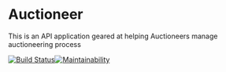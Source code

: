 # Auctioneer
This is an API application geared at helping Auctioneers manage auctioneering process 

[![Build Status](https://travis-ci.com/ywalakamar/auctioneer.svg?branch=develop)](https://travis-ci.com/ywalakamar/auctioneer)[![Maintainability](https://api.codeclimate.com/v1/badges/074bde076ad9cc16e616/maintainability)](https://codeclimate.com/github/ywalakamar/auctioneer/maintainability)
